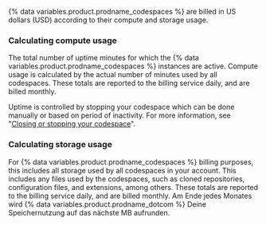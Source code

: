 {% data variables.product.prodname_codespaces %} are billed in US dollars (USD) according to their compute and storage usage.

### Calculating compute usage
The total number of uptime minutes for which the {% data variables.product.prodname_codespaces %} instances are active. Compute usage is calculated by the actual number of minutes used by all codespaces. These totals are reported to the billing service daily, and are billed monthly.

Uptime is controlled by stopping your codespace which can be done manually or based on period of inactivity. For more information, see "[Closing or stopping your codespace](/codespaces/getting-started/deep-dive#closing-or-stopping-your-codespace)".

### Calculating storage usage
For {% data variables.product.prodname_codespaces %} billing purposes, this includes all storage used by all codespaces in your account. This includes any files used by the codespaces, such as cloned repositories, configuration files, and extensions, among others. These totals are reported to the billing service daily, and are billed monthly. Am Ende jedes Monates wird {% data variables.product.prodname_dotcom %} Deine Speichernutzung auf das nächste MB aufrunden. 
